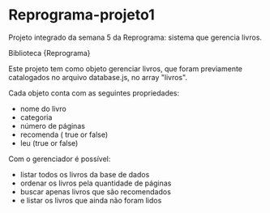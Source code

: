 # Reprograma-projeto1
Projeto integrado da semana 5 da Reprograma: sistema que gerencia livros.

Biblioteca {Reprograma}

Este projeto tem como objeto gerenciar livros, que foram previamente catalogados no arquivo database.js, no array "livros". 

Cada objeto conta com as seguintes propriedades:
- nome do livro
- categoria
- número de páginas
- recomenda ( true or false)
- leu (true or false)

Com o gerenciador é possível:
- listar todos os livros da base de dados
- ordenar os livros pela quantidade de páginas
- buscar apenas livros que são recomendados
- e listar os livros que ainda não foram lidos 
